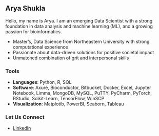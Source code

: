 ## Arya Shukla

<!--
**shukla-arya/shukla-arya** is a ✨ _special_ ✨ repository because its `README.md` (this file) appears on your GitHub profile.

Here are some ideas to get you started:

- 🔭 I’m currently working on ...
- 🌱 I’m currently learning ...
- 👯 I’m looking to collaborate on ...
- 🤔 I’m looking for help with ...
- 💬 Ask me about ...
- 📫 How to reach me: ...
- 😄 Pronouns: ...
- ⚡ Fun fact: ...
-->

Hello, my name is Arya. I am an emerging Data Scientist with a strong foundation in data analysis and machine learning (ML), and a growing passion for bioinformatics.

* Master’s, Data Science from Northeastern University with strong computational experience
* Passionate about data-driven solutions for positive societal impact
* Unmatched combination of grit and interpersonal skills
  
### Tools
* **Languages**: Python, R, SQL
* **Software**: Axure, Bioconductor, Bitbucket, Docker, Excel, Jupyter Notebook, Limma, MongoDB, 
MySQL, PuTTY, PyCharm, PyTorch, RStudio, Scikit-Learn, TensorFlow, WinSCP
* **Visualization**: Matplotib, PowerBI, Seaborn, Tableau

### Let Us Connect
* [LinkedIn](https://www.linkedin.com/in/arya-a-shukla)

